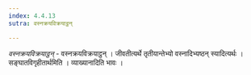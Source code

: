 ```yaml
---
index: 4.4.13
sutra: वस्नक्रयविक्रयाट्ठन्

---
```

_वस्नक्रयविक्रयाट्ठन्_ - वस्नक्रयविक्रयाट्ठन् । जीवतीत्यर्थे तृतीयान्तेभ्यो वस्नादिभ्यष्ठन् स्यादित्यर्थः । सङ्घातविगृहीतार्थमिति । व्याख्यानादिति भावः ।